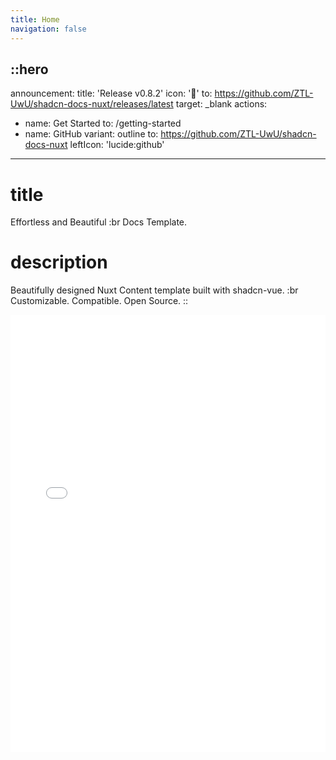 ```yaml
---
title: Home
navigation: false
---
```


::hero
---
announcement:
  title: 'Release v0.8.2'
  icon: '🎉'
  to: <https://github.com/ZTL-UwU/shadcn-docs-nuxt/releases/latest>
  target: _blank
actions:

- name: Get Started
    to: /getting-started
- name: GitHub
    variant: outline
    to: <https://github.com/ZTL-UwU/shadcn-docs-nuxt>
    leftIcon: 'lucide:github'

---

# title

Effortless and Beautiful :br Docs Template.

# description

Beautifully designed Nuxt Content template built with shadcn-vue. :br Customizable. Compatible. Open Source.
::

<div class="border rounded-lg shadow-md">
  <iframe src="/getting-started/introduction" height="700" width="100%" class="rounded-lg" scrolling="no" frameborder="0">
</div>
